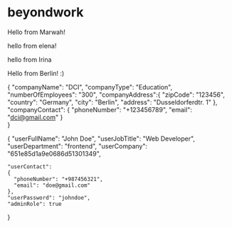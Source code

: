 # beyondwork

Hello from Marwah!

hello from elena!

hello from Irina

Hello from Berlin!
:)

{
"companyName": "DCI",
"companyType": "Education",
"numberOfEmployees": "300",
"companyAddress":{
"zipCode": "123456",
"country": "Germany",
"city": "Berlin",
"address": "Dusseldorferdtr. 1"
},
"companyContact": {
"phoneNumber": "+123456789",
"email": "dci@gmail.com"
}  
}

{
"userFullName": "John Doe",
"userJobTitle": "Web Developer",
"userDepartment": "frontend",
"userCompany": "651e85d1a9e0686d51301349",

    "userContact":
    {
      "phoneNumber": "+987456321",
      "email": "doe@gmail.com"
    },
    "userPassword": "johndoe",
    "adminRole": true

}
